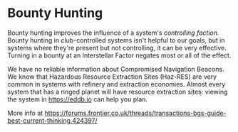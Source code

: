 Bounty Hunting
==============

Bounty hunting improves the influence of a system's *controlling faction.*  Bounty hunting in club-controlled systems isn't
helpful to our goals, but in systems where they're present but not controlling, it can be very effective.  Turning in a bounty
at an Interstellar Factor negates most or all of the effect.

We have no reliable information about Compromised Navigation Beacons.  We know that Hazardous Resource Extraction Sites (Haz-RES) are 
very common in systems with refinery and extraction economies.  Almost every system that has a ringed planet will have resource
extraction sites: viewing the system in https://eddb.io can help you plan.

More info at https://forums.frontier.co.uk/threads/transactions-bgs-guide-best-current-thinking.424397/